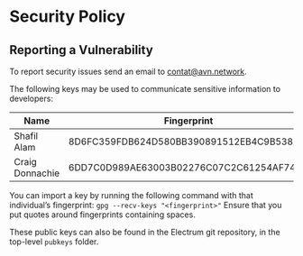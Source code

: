 # Security Policy

## Reporting a Vulnerability

To report security issues send an email to contat@avn.network.

The following keys may be used to communicate sensitive information to developers:

| Name | Fingerprint |
|------|-------------|
Shafil Alam | 8D6FC359FDB624D580BB390891512EB4C9B538A9
Craig Donnachie | 6DD7C0D989AE63003B02276C07C2C61254AF74DD

You can import a key by running the following command with that
individual’s fingerprint: `gpg --recv-keys "<fingerprint>"`
Ensure that you put quotes around fingerprints containing spaces.

These public keys can also be found in the Electrum git repository,
in the top-level `pubkeys` folder.
